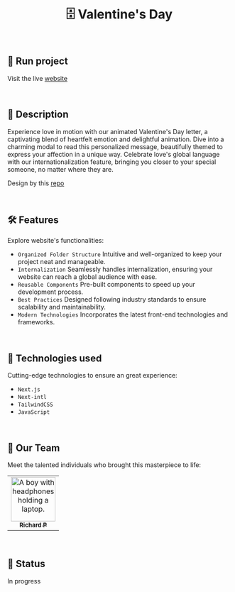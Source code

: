 <h1 align="center">🗄️ Valentine's Day</h1>

<br>

## 🚀 Run project

Visit the live [website](https://fevalentinesday.vercel.app)

<br>

## 📝 Description

Experience love in motion with our animated Valentine's Day letter, a captivating blend of heartfelt emotion and delightful animation. Dive into a charming modal to read this personalized message, beautifully themed to express your affection in a unique way. Celebrate love's global language with our internationalization feature, bringing you closer to your special someone, no matter where they are.

Design by this [repo](https://github.com/shubham-vartak/valentineday.github.io)

<br/>

## 🛠️ Features

Explore website's functionalities:

- `Organized Folder Structure` Intuitive and well-organized to keep your project neat and manageable.
- `Internalization` Seamlessly handles internalization, ensuring your website can reach a global audience with ease.
- `Reusable Components` Pre-built components to speed up your development process.
- `Best Practices` Designed following industry standards to ensure scalability and maintainability.
- `Modern Technologies` Incorporates the latest front-end technologies and frameworks.

<br/>

## 🔧 Technologies used

Cutting-edge technologies to ensure an great experience:

- `Next.js`
- `Next-intl`
- `TailwindCSS`
- `JavaScript`

<br>

## 🤝 Our Team

Meet the talented individuals who brought this masterpiece to life:

<table>
  <tr>
    <td align="center">
      <a href="https://github.com/Richard-Passos">
        <img src="https://img.freepik.com/vetores-premium/desenho-de-desenho-animado-de-um-programador_29937-8176.jpg" width="100px;" alt="A boy with headphones holding a laptop."/><br>
        <sub>
          <b>Richard P</b>
        </sub>
      </a>
    </td>
  </tr>
</table>

<br>

## 🎯 Status

In progress
